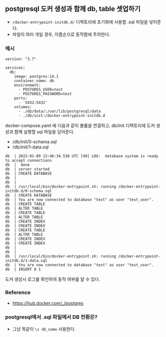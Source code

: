 ## postgresql 도커 생성과 함께 db, table 셋업하기

- `/docker-entrypoint-initdb.d/` 디렉토리에 초기화에 사용할 .sql 파일을 넣어준다.
- 파일이 여러 개일 경우, 이름순으로 동작함에 주의한다.

### 예시

```
version: "3.7"

services:
  db:
    image: postgres:14.1
    container_name: db
    environment:
      - POSTGRES_USER=test
      - POSTGRES_PASSWORD=test
    ports:
      - '5432:5432'
    volumes:
      - ./db/data/:/var/lib/postgresql/data
      - ./db/init:/docker-entrypoint-initdb.d
```

docker-compose.yaml 에 다음과 같이 볼륨을 연결하고, db/init 디렉토리에 도커 생성과 함께 실행할 sql 파일을 담아준다.

- /db/init/0-schema.sql
- /db/init/1-data.sql

```
db  | 2022-01-09 13:46:34.538 UTC [49] LOG:  database system is ready to accept connections
db  |  done
db  | server started
db  | CREATE DATABASE
db  | 
db  | 
db  | /usr/local/bin/docker-entrypoint.sh: running /docker-entrypoint-initdb.d/0-schema.sql
db  | CREATE DATABASE
db  | You are now connected to database "test" as user "test_user".
db  | CREATE TABLE
db  | ALTER TABLE
db  | CREATE TABLE
db  | ALTER TABLE
db  | CREATE INDEX
db  | CREATE INDEX
db  | CREATE TABLE
db  | ALTER TABLE
db  | CREATE INDEX
db  | CREATE INDEX
db  | 
db  | 
db  | /usr/local/bin/docker-entrypoint.sh: running /docker-entrypoint-initdb.d/1-data.sql
db  | You are now connected to database "test" as user "test_user".
db  | INSERT 0 1
```

도커 생성시 로그를 확인하여 동작 여부를 알 수 있다.


### Reference
- https://hub.docker.com/_/postgres


### postgresql에서 .sql 파일에서 DB 전환은?

- 그냥 똑같이 `\c db_name` 사용한다.